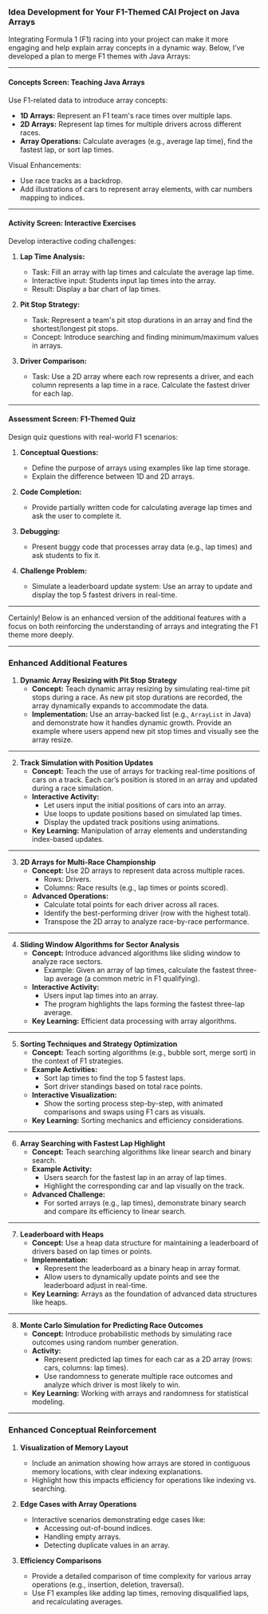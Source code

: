 ### Idea Development for Your F1-Themed CAI Project on Java Arrays

Integrating Formula 1 (F1) racing into your project can make it more engaging and help explain array concepts in a dynamic way. Below, I’ve developed a plan to merge F1 themes with Java Arrays:

---

#### **Concepts Screen: Teaching Java Arrays**
Use F1-related data to introduce array concepts:
- **1D Arrays:** Represent an F1 team's race times over multiple laps.
- **2D Arrays:** Represent lap times for multiple drivers across different races.
- **Array Operations:** Calculate averages (e.g., average lap time), find the fastest lap, or sort lap times.

Visual Enhancements:
- Use race tracks as a backdrop.
- Add illustrations of cars to represent array elements, with car numbers mapping to indices.

---

#### **Activity Screen: Interactive Exercises**
Develop interactive coding challenges:
1. **Lap Time Analysis:**
   - Task: Fill an array with lap times and calculate the average lap time.
   - Interactive input: Students input lap times into the array.
   - Result: Display a bar chart of lap times.

2. **Pit Stop Strategy:**
   - Task: Represent a team's pit stop durations in an array and find the shortest/longest pit stops.
   - Concept: Introduce searching and finding minimum/maximum values in arrays.

3. **Driver Comparison:**
   - Task: Use a 2D array where each row represents a driver, and each column represents a lap time in a race. Calculate the fastest driver for each lap.

---

#### **Assessment Screen: F1-Themed Quiz**
Design quiz questions with real-world F1 scenarios:
1. **Conceptual Questions:**
   - Define the purpose of arrays using examples like lap time storage.
   - Explain the difference between 1D and 2D arrays.

2. **Code Completion:**
   - Provide partially written code for calculating average lap times and ask the user to complete it.

3. **Debugging:**
   - Present buggy code that processes array data (e.g., lap times) and ask students to fix it.

4. **Challenge Problem:**
   - Simulate a leaderboard update system: Use an array to update and display the top 5 fastest drivers in real-time.

---

Certainly! Below is an enhanced version of the additional features with a focus on both reinforcing the understanding of arrays and integrating the F1 theme more deeply.

---

### **Enhanced Additional Features**
1. **Dynamic Array Resizing with Pit Stop Strategy**  
   - **Concept:** Teach dynamic array resizing by simulating real-time pit stops during a race. As new pit stop durations are recorded, the array dynamically expands to accommodate the data.  
   - **Implementation:** Use an array-backed list (e.g., `ArrayList` in Java) and demonstrate how it handles dynamic growth. Provide an example where users append new pit stop times and visually see the array resize.

---

2. **Track Simulation with Position Updates**  
   - **Concept:** Teach the use of arrays for tracking real-time positions of cars on a track. Each car’s position is stored in an array and updated during a race simulation.  
   - **Interactive Activity:**  
     - Let users input the initial positions of cars into an array.  
     - Use loops to update positions based on simulated lap times.  
     - Display the updated track positions using animations.  
   - **Key Learning:** Manipulation of array elements and understanding index-based updates.

---

3. **2D Arrays for Multi-Race Championship**  
   - **Concept:** Use 2D arrays to represent data across multiple races.  
     - Rows: Drivers.  
     - Columns: Race results (e.g., lap times or points scored).  
   - **Advanced Operations:**  
     - Calculate total points for each driver across all races.  
     - Identify the best-performing driver (row with the highest total).  
     - Transpose the 2D array to analyze race-by-race performance.  

---

4. **Sliding Window Algorithms for Sector Analysis**  
   - **Concept:** Introduce advanced algorithms like sliding window to analyze race sectors.  
     - Example: Given an array of lap times, calculate the fastest three-lap average (a common metric in F1 qualifying).  
   - **Interactive Activity:**  
     - Users input lap times into an array.  
     - The program highlights the laps forming the fastest three-lap average.  
   - **Key Learning:** Efficient data processing with array algorithms.

---

5. **Sorting Techniques and Strategy Optimization**  
   - **Concept:** Teach sorting algorithms (e.g., bubble sort, merge sort) in the context of F1 strategies.  
   - **Example Activities:**  
     - Sort lap times to find the top 5 fastest laps.  
     - Sort driver standings based on total race points.  
   - **Interactive Visualization:**  
     - Show the sorting process step-by-step, with animated comparisons and swaps using F1 cars as visuals.  
   - **Key Learning:** Sorting mechanics and efficiency considerations.

---

6. **Array Searching with Fastest Lap Highlight**  
   - **Concept:** Teach searching algorithms like linear search and binary search.  
   - **Example Activity:**  
     - Users search for the fastest lap in an array of lap times.  
     - Highlight the corresponding car and lap visually on the track.  
   - **Advanced Challenge:**  
     - For sorted arrays (e.g., lap times), demonstrate binary search and compare its efficiency to linear search.

---

7. **Leaderboard with Heaps**  
   - **Concept:** Use a heap data structure for maintaining a leaderboard of drivers based on lap times or points.  
   - **Implementation:**  
     - Represent the leaderboard as a binary heap in array format.  
     - Allow users to dynamically update points and see the leaderboard adjust in real-time.  
   - **Key Learning:** Arrays as the foundation of advanced data structures like heaps.

---

8. **Monte Carlo Simulation for Predicting Race Outcomes**  
   - **Concept:** Introduce probabilistic methods by simulating race outcomes using random number generation.  
   - **Activity:**  
     - Represent predicted lap times for each car as a 2D array (rows: cars, columns: lap times).  
     - Use randomness to generate multiple race outcomes and analyze which driver is most likely to win.  
   - **Key Learning:** Working with arrays and randomness for statistical modeling.

---

### **Enhanced Conceptual Reinforcement**
1. **Visualization of Memory Layout**  
   - Include an animation showing how arrays are stored in contiguous memory locations, with clear indexing explanations.  
   - Highlight how this impacts efficiency for operations like indexing vs. searching.

2. **Edge Cases with Array Operations**  
   - Interactive scenarios demonstrating edge cases like:  
     - Accessing out-of-bound indices.  
     - Handling empty arrays.  
     - Detecting duplicate values in an array.

3. **Efficiency Comparisons**  
   - Provide a detailed comparison of time complexity for various array operations (e.g., insertion, deletion, traversal).  
   - Use F1 examples like adding lap times, removing disqualified laps, and recalculating averages.